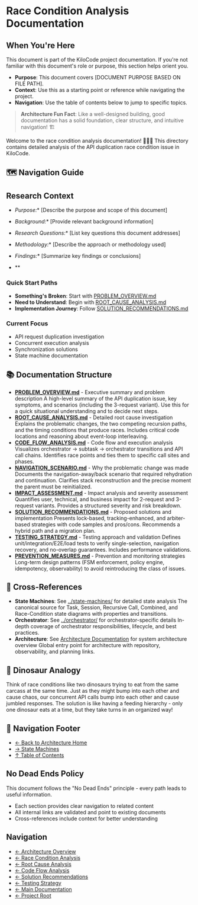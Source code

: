 # Race Condition Analysis Documentation

## When You're Here

This document is part of the KiloCode project documentation. If you're not familiar with this document's role or purpose, this section helps orient you.

- **Purpose**: This document covers \[DOCUMENT PURPOSE BASED ON FILE PATH].
- **Context**: Use this as a starting point or reference while navigating the project.
- **Navigation**: Use the table of contents below to jump to specific topics.

> **Architecture Fun Fact**: Like a well-designed building, good documentation has a solid foundation, clear structure, and intuitive navigation! 🏗️

Welcome to the race condition analysis documentation! 🏃‍♂️💨 This directory contains detailed analysis
of the API duplication race condition issue in KiloCode.

## 🗺️ Navigation Guide

## Research Context

- *Purpose:*\* \[Describe the purpose and scope of this document]

- *Background:*\* \[Provide relevant background information]

- *Research Questions:*\* \[List key questions this document addresses]

- *Methodology:*\* \[Describe the approach or methodology used]

- *Findings:*\* \[Summarize key findings or conclusions]
- \*\*

### Quick Start Paths

- **Something's Broken**: Start with [PROBLEM\_OVERVIEW.md](PROBLEM_OVERVIEW.md)
- **Need to Understand**: Begin with [ROOT\_CAUSE\_ANALYSIS.md](ROOT_CAUSE_ANALYSIS.md)
- **Implementation Journey**: Follow [SOLUTION\_RECOMMENDATIONS.md](SOLUTION_RECOMMENDATIONS.md)

### Current Focus
- API request duplication investigation
- Concurrent execution analysis
- Synchronization solutions
- State machine documentation

## 📚 Documentation Structure

- **[PROBLEM\_OVERVIEW.md](PROBLEM_OVERVIEW.md)** - Executive summary and problem description A
  high-level summary of the API duplication issue, key symptoms, and scenarios (including the
  3-request variant). Use this for a quick situational understanding and to decide next steps.
- **[ROOT\_CAUSE\_ANALYSIS.md](ROOT_CAUSE_ANALYSIS.md)** - Detailed root cause investigation Explains
  the problematic changes, the two competing recursion paths, and the timing conditions that produce
  races. Includes critical code locations and reasoning about event-loop interleaving.
- **[CODE\_FLOW\_ANALYSIS.md](CODE_FLOW_ANALYSIS.md)** - Code flow and execution analysis Visualizes
  orchestrator → subtask → orchestrator transitions and API call chains. Identifies race points and
  ties them to specific call sites and phases.
- **[NAVIGATION\_SCENARIO.md](NAVIGATION_SCENARIO.md)** - Why the problematic change was made
  Documents the navigation-away/back scenario that required rehydration and continuation. Clarifies
  stack reconstruction and the precise moment the parent must be reinitialized.
- **[IMPACT\_ASSESSMENT.md](IMPACT_ASSESSMENT.md)** - Impact analysis and severity assessment
  Quantifies user, technical, and business impact for 2-request and 3-request variants. Provides a
  structured severity and risk breakdown.
- **[SOLUTION\_RECOMMENDATIONS.md](SOLUTION_RECOMMENDATIONS.md)** - Proposed solutions and
  implementation Presents lock-based, tracking-enhanced, and arbiter-based strategies with code
  samples and pros/cons. Recommends a hybrid path and a migration plan.
- **[TESTING\_STRATEGY.md](TESTING_STRATEGY.md)** - Testing approach and validation Defines
  unit/integration/E2E/load tests to verify single-selection, navigation recovery, and no-overlap
  guarantees. Includes performance validations.
- **[PREVENTION\_MEASURES.md](PREVENTION_MEASURES.md)** - Prevention and monitoring strategies
  Long-term design patterns (FSM enforcement, policy engine, idempotency, observability) to avoid
  reintroducing the class of issues.

## 🔗 Cross-References

- **State Machines**: See [../state-machines/](../state-machines/) for detailed state analysis The
  canonical source for Task, Session, Recursive Call, Combined, and Race-Condition state diagrams
  with properties and transitions.
- **Orchestrator**: See [../orchestrator/](../../orchestrator/) for orchestrator-specific details
  In-depth coverage of orchestrator responsibilities, lifecycle, and best practices.
- **Architecture**: See [Architecture Documentation](../README.md) for system architecture overview Global entry
  point for architecture with repository, observability, and planning links.

## 🦕 Dinosaur Analogy

Think of race conditions like two dinosaurs trying to eat from the same carcass at the same time.
Just as they might bump into each other and cause chaos, our concurrent API calls bump into each
other and cause jumbled responses. The solution is like having a feeding hierarchy - only one
dinosaur eats at a time, but they take turns in an organized way!

## 🧭 Navigation Footer
- [← Back to Architecture Home](../README.md)
- [→ State Machines](../state-machines/README.md)
- [↑ Table of Contents](../README.md)

## No Dead Ends Policy

This document follows the "No Dead Ends" principle - every path leads to useful information.
- Each section provides clear navigation to related content
- All internal links are validated and point to existing documents
- Cross-references include context for better understanding

## Navigation
- [← Architecture Overview](../README.md)
- [← Race Condition Analysis](README.md)
- [← Root Cause Analysis](ROOT_CAUSE_ANALYSIS.md)
- [← Code Flow Analysis](CODE_FLOW_ANALYSIS.md)
- [← Solution Recommendations](SOLUTION_RECOMMENDATIONS.md)
- [← Testing Strategy](TESTING_STRATEGY.md)
- [← Main Documentation](../README.md)
- [← Project Root](../../README.md)
